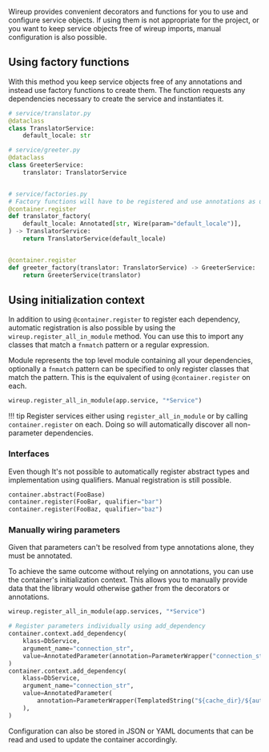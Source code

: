 Wireup provides convenient decorators and functions for you to use and configure service objects.
If using them is not appropriate for the project, or you want to keep service objects free of wireup imports,
manual configuration is also possible.

## Using factory functions

With this method you keep service objects free of any annotations and instead use factory functions to create them.
The function requests any dependencies necessary to create the service and instantiates it.

```python
# service/translator.py
@dataclass
class TranslatorService:
    default_locale: str

# service/greeter.py
@dataclass
class GreeterService:
    translator: TranslatorService


# service/factories.py
# Factory functions will have to be registered and use annotations as usual.
@container.register
def translator_factory(
    default_locale: Annotated[str, Wire(param="default_locale")],
) -> TranslatorService:
    return TranslatorService(default_locale)


@container.register
def greeter_factory(translator: TranslatorService) -> GreeterService:
    return GreeterService(translator)
```

## Using initialization context

In addition to using `@container.register` to register each dependency, automatic registration is also possible by
using the `wireup.register_all_in_module` method. You can use this to import any classes that match a `fnmatch` pattern
or a regular expression.

Module represents the top level module containing all your dependencies, optionally a `fnmatch` pattern can be specified
to only register classes that match the pattern. This is the equivalent of using `@container.register`
on each.

```python
wireup.register_all_in_module(app.service, "*Service")
```

!!! tip
    Register services either using `register_all_in_module` or by calling `container.register` on each.
    Doing so will automatically discover all non-parameter dependencies.

### Interfaces

Even though It's not possible to automatically register abstract types and implementation using qualifiers. 
Manual registration is still possible.

```python
container.abstract(FooBase)
container.register(FooBar, qualifier="bar")
container.register(FooBaz, qualifier="baz")
```

### Manually wiring parameters

Given that parameters can't be resolved from type annotations alone, they must be annotated.

To achieve the same outcome without relying on annotations, you can use the container's 
initialization context. This allows you to manually provide data that the library would 
otherwise gather from the decorators or annotations.


```python
wireup.register_all_in_module(app.services, "*Service")

# Register parameters individually using add_dependency
container.context.add_dependency(
    klass=DbService,
    argument_name="connection_str",
    value=AnnotatedParameter(annotation=ParameterWrapper("connection_str")),
)
container.context.add_dependency(
    klass=DbService,
    argument_name="connection_str",
    value=AnnotatedParameter(
        annotation=ParameterWrapper(TemplatedString("${cache_dir}/${auth_user}/db"))
    ),
)
```
Configuration can also be stored in JSON or YAML documents that can be read and used to update the container accordingly.
